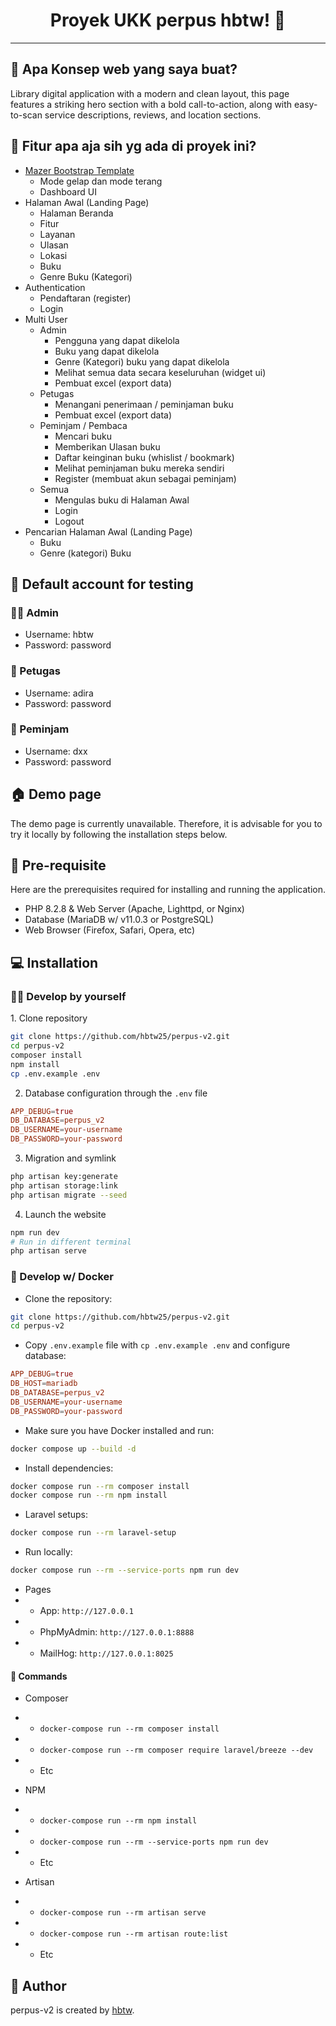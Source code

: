 <h1 align="center">Proyek UKK perpus hbtw! 👋</h1>

---

<h2 id="tentang">🤔 Apa Konsep web yang saya buat?</h2>

Library digital application with a modern and clean layout, this page features a striking hero section with a bold call-to-action, along with easy-to-scan service descriptions, reviews, and location sections.

<h2 id="fitur">🤨 Fitur apa aja sih yg ada di proyek ini?</h2>

-   [Mazer Bootstrap Template](https://github.com/zuramai/mazer)
    -   Mode gelap dan mode terang 
    -   Dashboard UI
-   Halaman Awal (Landing Page)
    -   Halaman Beranda
    -   Fitur
    -   Layanan
    -   Ulasan
    -   Lokasi
    -   Buku
    -   Genre Buku (Kategori)
-   Authentication
    -   Pendaftaran (register)
    -   Login
-   Multi User
    -   Admin
        -   Pengguna yang dapat dikelola 
        -   Buku yang dapat dikelola
        -   Genre (Kategori) buku yang dapat dikelola
        -   Melihat semua data secara keseluruhan (widget ui)
        -   Pembuat excel (export data)
    -   Petugas
        -   Menangani penerimaan / peminjaman buku
        -   Pembuat excel (export data)
    -   Peminjam / Pembaca
        -   Mencari buku
        -   Memberikan Ulasan buku
        -   Daftar keinginan buku (whislist / bookmark)
        -   Melihat peminjaman buku mereka sendiri
        -   Register (membuat akun sebagai peminjam)
    -   Semua
        -   Mengulas buku di Halaman Awal
        -   Login
        -   Logout
-   Pencarian Halaman Awal (Landing Page)
    -   Buku
    -   Genre (kategori) Buku

<h2 id="testing-account">👤 Default account for testing</h2>

### 👨‍🏫 Admin

-   Username: hbtw
-   Password: password

### 🧖 Petugas

-   Username: adira
-   Password: password

### 🧗 Peminjam

-   Username: dxx
-   Password: password

<h2 id="demo">🏠 Demo page</h2>

<p>The demo page is currently unavailable. Therefore, it is advisable for you to try it locally by following the installation steps below.</p>

<h2 id="pre-requisite">💾 Pre-requisite</h2>

<p>Here are the prerequisites required for installing and running the application.</p>

-   PHP 8.2.8 & Web Server (Apache, Lighttpd, or Nginx)
-   Database (MariaDB w/ v11.0.3 or PostgreSQL)
-   Web Browser (Firefox, Safari, Opera, etc)

<h2 id="installation">💻 Installation</h2>

<h3 id="develop-yourself">🏃‍♂️ Develop by yourself</h3>
1. Clone repository

```bash
git clone https://github.com/hbtw25/perpus-v2.git
cd perpus-v2
composer install
npm install
cp .env.example .env
```

2. Database configuration through the `.env` file

```conf
APP_DEBUG=true
DB_DATABASE=perpus_v2
DB_USERNAME=your-username
DB_PASSWORD=your-password
```

3. Migration and symlink

```bash
php artisan key:generate
php artisan storage:link
php artisan migrate --seed
```

4. Launch the website

```bash
npm run dev
# Run in different terminal
php artisan serve
```

<h3 id="develop-docker">🐳 Develop w/ Docker</h3>

-   Clone the repository:

```bash
git clone https://github.com/hbtw25/perpus-v2.git
cd perpus-v2
```

-   Copy `.env.example` file with `cp .env.example .env` and configure database:

```conf
APP_DEBUG=true
DB_HOST=mariadb
DB_DATABASE=perpus_v2
DB_USERNAME=your-username
DB_PASSWORD=your-password
```

-   Make sure you have Docker installed and run:

```bash
docker compose up --build -d
```

-   Install dependencies:

```bash
docker compose run --rm composer install
docker compose run --rm npm install
```

-   Laravel setups:

```bash
docker compose run --rm laravel-setup
```

-   Run locally:

```bash
docker compose run --rm --service-ports npm run dev
```

-   Pages
-   -   App: `http://127.0.0.1`
-   -   PhpMyAdmin: `http://127.0.0.1:8888`
-   -   MailHog: `http://127.0.0.1:8025`

<h4 id="docker-commands">🔐 Commands</h4>

-   Composer
-   -   `docker-compose run --rm composer install`
-   -   `docker-compose run --rm composer require laravel/breeze --dev`
-   -   Etc

-   NPM
-   -   `docker-compose run --rm npm install`
-   -   `docker-compose run --rm --service-ports npm run dev`
-   -   Etc

-   Artisan
-   -   `docker-compose run --rm artisan serve`
-   -   `docker-compose run --rm artisan route:list`
-   -   Etc

<h2 id="pembuat">🧍 Author</h2>

<p>perpus-v2 is created by <a href="https://instagram.com/hbtwwwwww">hbtw</a>.</p>
